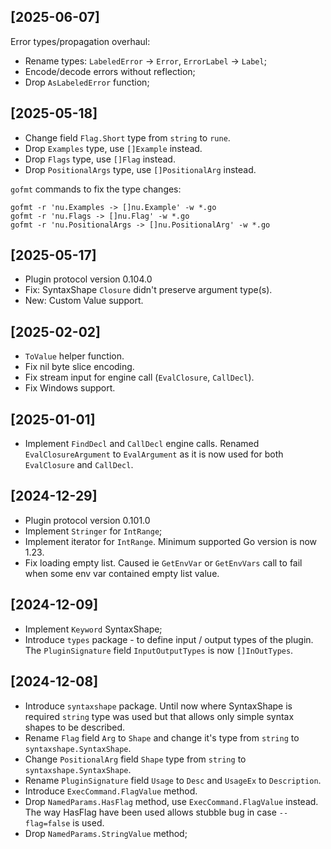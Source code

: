 
## [2025-06-07]
Error types/propagation overhaul:
- Rename types: `LabeledError` -> `Error`, `ErrorLabel` -> `Label`;
- Encode/decode errors without reflection;
- Drop `AsLabeledError` function;

## [2025-05-18]
- Change field `Flag.Short` type from `string` to `rune`.
- Drop `Examples` type, use `[]Example` instead.
- Drop `Flags` type, use `[]Flag` instead.
- Drop `PositionalArgs` type, use `[]PositionalArg` instead.

`gofmt` commands to fix the type changes:
```
gofmt -r 'nu.Examples -> []nu.Example' -w *.go
gofmt -r 'nu.Flags -> []nu.Flag' -w *.go
gofmt -r 'nu.PositionalArgs -> []nu.PositionalArg' -w *.go
```

## [2025-05-17]
- Plugin protocol version 0.104.0
- Fix: SyntaxShape `Closure` didn't preserve argument type(s).
- New: Custom Value support.

## [2025-02-02]
- `ToValue` helper function.
- Fix nil byte slice encoding.
- Fix stream input for engine call (`EvalClosure`, `CallDecl`).
- Fix Windows support.

## [2025-01-01]
- Implement `FindDecl` and `CallDecl` engine calls.
  Renamed `EvalClosureArgument` to `EvalArgument` as it is now used for both
  `EvalClosure` and `CallDecl`.

## [2024-12-29]
- Plugin protocol version 0.101.0
- Implement `Stringer` for `IntRange`;
- Implement iterator for `IntRange`. Minimum supported Go version is now 1.23.
- Fix loading empty list. Caused ie `GetEnvVar` or `GetEnvVars` call to fail
  when some env var contained empty list value.

## [2024-12-09]
- Implement `Keyword` SyntaxShape;
- Introduce `types` package - to define input / output types of the plugin.
  The `PluginSignature` field `InputOutputTypes` is now `[]InOutTypes`.

## [2024-12-08]
- Introduce `syntaxshape` package. Until now where SyntaxShape is required `string`
  type was used but that allows only simple syntax shapes to be described.
- Rename `Flag` field `Arg` to `Shape` and change it's type from `string` to `syntaxshape.SyntaxShape`.
- Change `PositionalArg` field `Shape` type from `string` to `syntaxshape.SyntaxShape`.
- Rename `PluginSignature` field `Usage` to `Desc` and `UsageEx` to `Description`.
- Introduce `ExecCommand.FlagValue` method.
- Drop `NamedParams.HasFlag` method, use `ExecCommand.FlagValue` instead. The way HasFlag 
  have been used allows stubble bug in case `--flag=false` is used.
- Drop `NamedParams.StringValue` method;